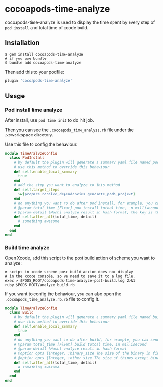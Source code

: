 # cocoapods-time-analyze

cocoapods-time-analyze is used to display the time spent by every step of  `pod install` and total time of xcode build.

## Installation

```shell
$ gem install cocoapods-time-analyze
# if you use bundle
$ bundle add cocoapods-time-analyze
```

Then add this to your podfile:

```ruby
plugin 'cocoapods-time-analyze'
```

## Usage

### Pod install time analyze

After install, use `pod time init` to do init job.

Then you can see the `.cocoapods_time_analyze.rb` file under the .xcworkspace directory.

Use this file to config the behaviour.

```ruby
module TimeAnalyzeConfig
  class PodInstall
    # by default the plugin will generate a summary yaml file named pod-install-summary.yml under directory, you can
    # use this method to override this behaviour
    def self.enable_local_summary
      true
    end
    # add the step you want to analyze to this method
    def self.target_steps
      %w[prepare resolve_dependencies generate_pods_project]
    end
    # do anything you want to do after pod install, for example, you can send the result to a server
    # @param total_time [Float] pod install totoal time, in millisecond
    # @param detail [Hash] analyze result in hash format, the key is the step name, value is the duration in millisecond.
    def self.after_all(total_time, detail)
      # something awesome
    end
  end
end
```
### Build time analyze

Open Xcode, add this script to the post build action of scheme you want to analyze:

```shell
# script in xcode scheme post build action does not display 
# in the xcode console, so we need to save it to a log file.
exec > $PODS_ROOT/cocoapods-time-analyze-post-build.log 2>&1
ruby $PODS_ROOT/analyze_build.rb
```

If you want to config the behaviour, you can also open the `.cocoapods_time_analyze.rb.rb` file to config it.

```ruby
module TimeAnalyzeConfig
  class Build
    # by default the plugin will generate a summary yaml file named build-summary.yml under directory, you can
    # use this method to override this behaviour
    def self.enable_local_summary
      true
    end
    # do anything you want to do after build, for example, you can send the result to a server
    # @param total_time [Float] build totoal time, in millisecond
    # @param detail [Hash] analyze result in hash format
    # @option opts [Integer] :binary_size The size of the binary in final .app product
    # @option opts [Integer] :other_size The size of things except binary size in final .app product
    def self.after_all(total_time, detail)
      # something awesome
    end
  end
end
```

